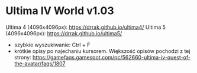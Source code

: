 # Ultima IV World v1.03
Ultima 4 (4096x4096px): https://drrak.github.io/ultima4/
Ultima 5 (4096x4096px): https://drrak.github.io/ultima5/
 - szybkie wyszukiwanie: Ctrl + F
 - krótkie opisy po najechaniu kursorem. Większość opisów pochodzi z tej strony: https://gamefaqs.gamespot.com/pc/562660-ultima-iv-quest-of-the-avatar/faqs/1807
